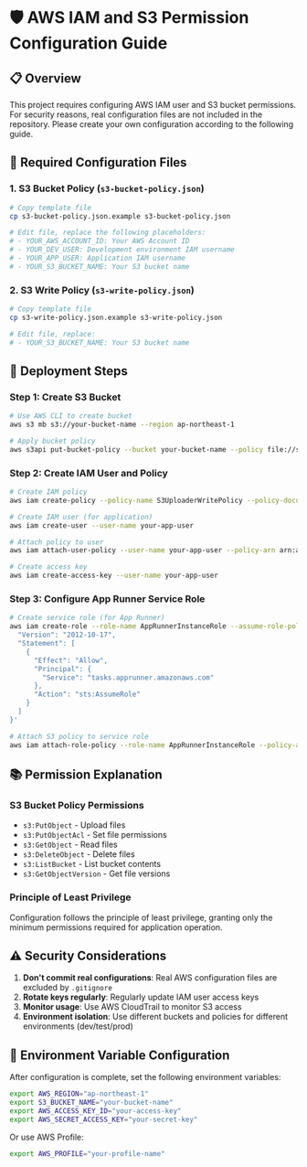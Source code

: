# 🛡️ AWS IAM and S3 Permission Configuration Guide

## 📋 Overview

This project requires configuring AWS IAM user and S3 bucket permissions. For security reasons, real configuration files are not included in the repository. Please create your own configuration according to the following guide.

## 🔧 Required Configuration Files

### 1. S3 Bucket Policy (`s3-bucket-policy.json`)

```bash
# Copy template file
cp s3-bucket-policy.json.example s3-bucket-policy.json

# Edit file, replace the following placeholders:
# - YOUR_AWS_ACCOUNT_ID: Your AWS Account ID
# - YOUR_DEV_USER: Development environment IAM username  
# - YOUR_APP_USER: Application IAM username
# - YOUR_S3_BUCKET_NAME: Your S3 bucket name
```

### 2. S3 Write Policy (`s3-write-policy.json`)

```bash
# Copy template file
cp s3-write-policy.json.example s3-write-policy.json

# Edit file, replace:
# - YOUR_S3_BUCKET_NAME: Your S3 bucket name
```

## 🚀 Deployment Steps

### Step 1: Create S3 Bucket

```bash
# Use AWS CLI to create bucket
aws s3 mb s3://your-bucket-name --region ap-northeast-1

# Apply bucket policy
aws s3api put-bucket-policy --bucket your-bucket-name --policy file://s3-bucket-policy.json
```

### Step 2: Create IAM User and Policy

```bash
# Create IAM policy
aws iam create-policy --policy-name S3UploaderWritePolicy --policy-document file://s3-write-policy.json

# Create IAM user (for application)
aws iam create-user --user-name your-app-user

# Attach policy to user
aws iam attach-user-policy --user-name your-app-user --policy-arn arn:aws:iam::YOUR_ACCOUNT_ID:policy/S3UploaderWritePolicy

# Create access key
aws iam create-access-key --user-name your-app-user
```

### Step 3: Configure App Runner Service Role

```bash
# Create service role (for App Runner)
aws iam create-role --role-name AppRunnerInstanceRole --assume-role-policy-document '{
  "Version": "2012-10-17",
  "Statement": [
    {
      "Effect": "Allow",
      "Principal": {
        "Service": "tasks.apprunner.amazonaws.com"
      },
      "Action": "sts:AssumeRole"
    }
  ]
}'

# Attach S3 policy to service role
aws iam attach-role-policy --role-name AppRunnerInstanceRole --policy-arn arn:aws:iam::YOUR_ACCOUNT_ID:policy/S3UploaderWritePolicy
```

## 📚 Permission Explanation

### S3 Bucket Policy Permissions
- `s3:PutObject` - Upload files
- `s3:PutObjectAcl` - Set file permissions
- `s3:GetObject` - Read files
- `s3:DeleteObject` - Delete files
- `s3:ListBucket` - List bucket contents
- `s3:GetObjectVersion` - Get file versions

### Principle of Least Privilege
Configuration follows the principle of least privilege, granting only the minimum permissions required for application operation.

## ⚠️ Security Considerations

1. **Don't commit real configurations**: Real AWS configuration files are excluded by `.gitignore`
2. **Rotate keys regularly**: Regularly update IAM user access keys
3. **Monitor usage**: Use AWS CloudTrail to monitor S3 access
4. **Environment isolation**: Use different buckets and policies for different environments (dev/test/prod)

## 🔧 Environment Variable Configuration

After configuration is complete, set the following environment variables:

```bash
export AWS_REGION="ap-northeast-1"
export S3_BUCKET_NAME="your-bucket-name"
export AWS_ACCESS_KEY_ID="your-access-key"
export AWS_SECRET_ACCESS_KEY="your-secret-key"
```

Or use AWS Profile:

```bash
export AWS_PROFILE="your-profile-name"
```

